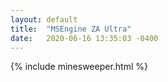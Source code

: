 ```yaml
---
layout: default
title:  "MSEngine ZA Ultra"
date:   2020-06-16 13:35:03 -0400
---
```


{% include minesweeper.html %}